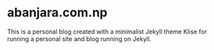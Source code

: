 # abanjara.com.np

This is a personal blog created with a minimalist Jekyll theme Klise for running a personal site and blog running on Jekyll.<br>
